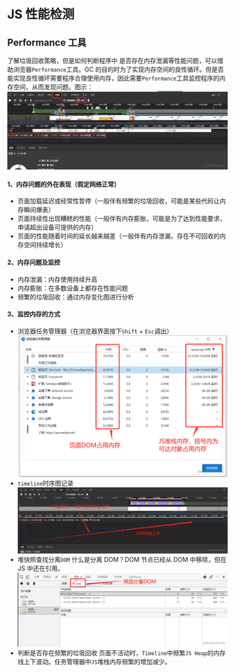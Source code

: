 # JS 性能检测

## Performance 工具

了解垃圾回收策略，但是如何判断程序中 是否存在内存泄漏等性能问题，可以借助浏览器`Performance`工具。GC 的目的时为了实现内存空间的良性循环。但是否能实现良性循环需要程序合理使用内存，因此需要`Performance`工具监控程序的内存空间，从而发现问题。图示：
![image.png](./images/image9.png)

#### 1、内存问题的外在表现（假定网络正常）

-   页面加载延迟或经常性暂停（一般伴有频繁的垃圾回收，可能是某些代码让内存瞬间爆表）
-   页面持续性出现糟糕的性能（一般伴有内存膨胀，可能是为了达到性能要求，申请超出设备可提供的内存）
-   页面的性能随着时间的延长越来越差（一般伴有内存泄漏，存在不可回收的内存空间持续增长）

#### 2、内存问题及监控

-   内存泄漏：内存使用持续升高
-   内存膨胀：在多数设备上都存在性能问题
-   频繁的垃圾回收：通过内存变化图进行分析

#### 3、监控内存的方式

-   浏览器任务管理器（在浏览器界面按下`Shift` + `Esc`调出）
    ![image.png](./images/image10.png)
-   `timeline`时序图记录
    ![image.png](./images/image11.png)
-   堆快照查找分离`DOM`
    什么是分离 DOM？DOM 节点已经从 DOM 中移除，但在 JS 中还在引用。
    ![image.png](./images/image12.png)
-   判断是否存在频繁的垃圾回收
    页面不活动时，`Timeline`中频繁`JS Heap`的内存线上下波动。任务管理器中`JS`堆栈内存频繁的增加减少。
